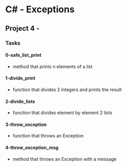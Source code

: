 # C# - Exceptions

## Project 4 -

### Tasks

#### 0-safe_list_print

- method that prints n elements of a list

#### 1-divide_print

- function that divides 2 integers and prints the result

#### 2-divide_lists

- function that divides element by element 2 lists

#### 3-throw_exception

- function that throws an Exception

#### 4-throw_exception_msg

- method that throws an Exception with a message
